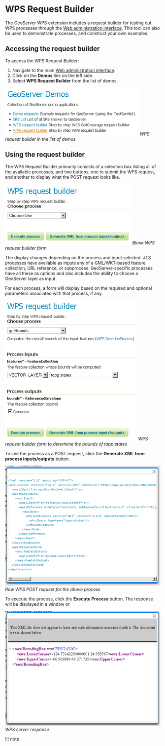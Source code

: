 # WPS Request Builder

The GeoServer WPS extension includes a request builder for testing out WPS processes through the [Web administration interface](../../webadmin/index.md). This tool can also be used to demonstrate processes, and construct your own examples.

## Accessing the request builder

To access the WPS Request Builder:

1.  Navigate to the main [Web administration interface](../../webadmin/index.md).
2.  Click on the **Demos** link on the left side.
3.  Select **WPS Request Builder** from the list of demos.

![](images/demospage.png)
*WPS request builder in the list of demos*

## Using the request builder

The WPS Request Builder primarily consists of a selection box listing all of the available processes, and two buttons, one to submit the WPS request, and another to display what the POST request looks like.

![](images/requestbuilderblank.png)
*Blank WPS request builder form*

The display changes depending on the process and input selected. JTS processes have available as inputs any of a GML/WKT-based feature collection, URL reference, or subprocess. GeoServer-specific processes have all these as options and also includes the ability to choose a GeoServer layer as input.

For each process, a form will display based on the required and optional parameters associated with that process, if any.

![](images/requestbuildertoppstates.png)
*WPS request builder form to determine the bounds of topp:states*

To see the process as a POST request, click the **Generate XML from process inputs/outputs** button.

![](images/requestbuilderrequest.png)
*Raw WPS POST request for the above process*

To execute the process, click the **Execute Process** button. The response will be displayed in a window or

![](images/requestbuilderresponse.png)
*WPS server response*

!!! note

